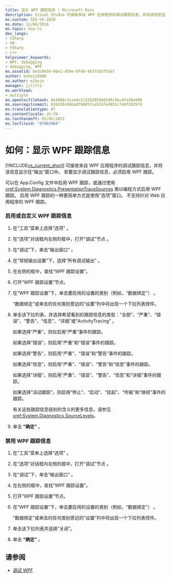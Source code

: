 ```yaml
---
title: 显示 WPF 跟踪信息 | Microsoft Docs
description: Visual Studio 可接收来自 WPF 应用程序的调试跟踪信息，并将该信息显示在“输出”窗口中。 了解如何管理和自定义 WPF 跟踪。
ms.custom: SEO-VS-2020
ms.date: 11/04/2016
ms.topic: how-to
dev_langs:
- CSharp
- VB
- FSharp
- C++
helpviewer_keywords:
- WPF, debugging
- debugging, WPF
ms.assetid: be3c6859-06e1-459e-9fd0-46375b5f55ef
author: mikejo5000
ms.author: mikejo
manager: jillfra
ms.workload:
- multiple
ms.openlocfilehash: 0e4800c2ca44c2c52b2059685d9c5bc4fe38ed08
ms.sourcegitcommit: 620d30c60da8f9805fce524fe4951cf40f28297d
ms.translationtype: HT
ms.contentlocale: zh-CN
ms.lasthandoff: 01/05/2021
ms.locfileid: "97903969"
---
```

# <a name="how-to-display-wpf-trace-information"></a>如何：显示 WPF 跟踪信息
[!INCLUDE[vs_current_short](../code-quality/includes/vs_current_short_md.md)] 可接收来自 WPF 应用程序的调试跟踪信息，并将该信息显示在“输出”窗口中。 若要显示调试跟踪信息，必须启用 WPF 跟踪。

 可以在 App.Config 文件中启用 WPF 跟踪，或通过使用 <xref:System.Diagnostics.PresentationTraceSources> 类以编程方式启用 WPF 跟踪。 启用 WPF 跟踪的一种更简单方式是使用“选项”窗口。 不支持针对 Web 应用程序的 WPF 跟踪。

### <a name="to-enable-or-customize-wpf-trace-information"></a>启用或自定义 WPF 跟踪信息

1. 在“工具”菜单上选择“选项” 。

2. 在“选项”对话框内左侧的框中，打开“调试”节点 。

3. 在“调试”下，单击“输出窗口” 。

4. 在“常规输出设置”下，选择“所有调试输出” 。

5. 在右侧的框中，查找“WPF 跟踪设置”。

6. 打开“WPF 跟踪设置”节点。

7. 在“WPF 跟踪设置”下，单击要启用的设置的类别（例如，“数据绑定”） 。

     “数据绑定”或单击的任何类别旁边的“设置”列中将出现一个下拉列表控件。

8. 单击该下拉列表，并选择希望看到的跟踪信息的类型：“全部”、“严重”、“错误”、“警告”、“信息”、“详细”或“ActivityTracing”      。

     如果选择“严重”，则仅启用“严重”事件的跟踪。

     如果选择“错误”，则启用“严重”和“错误”事件的跟踪。

     如果选择“警告”，则启用“严重”、“错误”和“警告”事件的跟踪。

     如果选择“信息”，则启用“严重”、“错误”、“警告”和“信息”事件的跟踪。

     如果选择“详细”，则启用“严重”、“错误”、“警告”、“信息”和“详细”事件的跟踪。

     如果选择“活动跟踪”，则启用“停止”、“启动”、“挂起”、“传输”和“继续”事件的跟踪。

     有关这些跟踪信息级别的含义的更多信息，请参见 <xref:System.Diagnostics.SourceLevels>。

9. 单击 **“确定”** 。

### <a name="to-disable-wpf-trace-information"></a>禁用 WPF 跟踪信息

1. 在“工具”菜单上选择“选项” 。

2. 在“选项”对话框内左侧的框中，打开“调试”节点 。

3. 在“调试”下，单击“输出窗口” 。

4. 在右侧的框中，查找“WPF 跟踪设置”。

5. 打开“WPF 跟踪设置”节点。

6. 在“WPF 跟踪设置”下，单击要启用的设置的类别（例如，“数据绑定”） 。

     “数据绑定”或单击的任何类别旁边的“设置”列中将出现一个下拉列表控件。

7. 单击该下拉列表并选择“关闭”。

8. 单击 **“确定”** 。

## <a name="see-also"></a>请参阅
- [调试 WPF](../debugger/debugging-wpf.md)